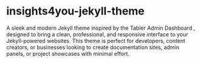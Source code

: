 # insights4you-jekyll-theme
A sleek and modern Jekyll theme inspired by the Tabler Admin Dashboard , designed to bring a clean, professional, and responsive interface to your Jekyll-powered websites. This theme is perfect for developers, content creators, or businesses looking to create documentation sites, admin panels, or project showcases with minimal effort.
